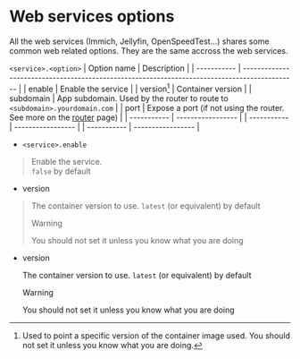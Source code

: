 # Web services options
All the web services (Immich, Jellyfin, OpenSpeedTest...) shares some common web related options.
They are the same accross the web services.

`<service>.<option>`
| Option name | Description                                                                                   |
| ----------- | --------------------------------------------------------------------------------------------- |
| enable      | Enable the service                                                                            |
| version[^1] | Container version                                                                             |
| subdomain   | App subdomain. Used by the router to route to `<subdomain>.yourdomain.com`                    |
| port        | Expose a port (if not using the router. See more on the [router](./perModule/router.md) page) |
| ----------- | -----------------                                                                             |
| ----------- | -----------------                                                                             |
| ----------- | -----------------                                                                             |

[^1]: Used to point a specific version of the container image used. You should not set it unless you know what you are doing.

- `<service>.enable`
> Enable the service.<br>
> `false` by default

- version
> The container version to use.
> `latest` (or equivalent) by default
> > [!WARNING]
> > You should not set it unless you know what you are doing

- version

  The container version to use.
  `latest` (or equivalent) by default
  > [!WARNING]
  > You should not set it unless you know what you are doing